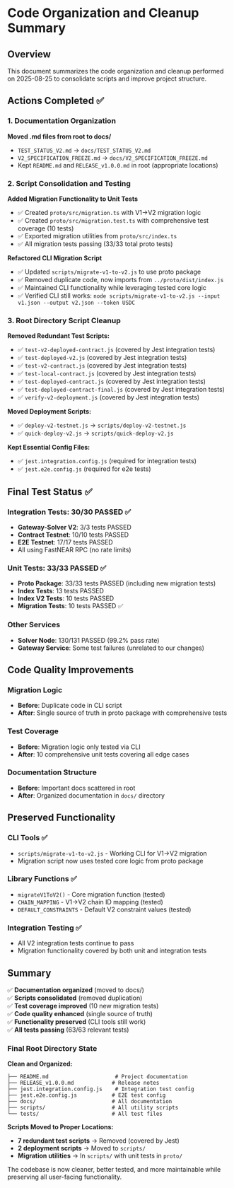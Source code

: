 # Code Organization and Cleanup Summary

## Overview

This document summarizes the code organization and cleanup performed on 2025-08-25 to consolidate scripts and improve project structure.

## Actions Completed ✅

### 1. Documentation Organization
**Moved .md files from root to docs/**
- `TEST_STATUS_V2.md` → `docs/TEST_STATUS_V2.md`
- `V2_SPECIFICATION_FREEZE.md` → `docs/V2_SPECIFICATION_FREEZE.md`
- Kept `README.md` and `RELEASE_v1.0.0.md` in root (appropriate locations)

### 2. Script Consolidation and Testing
**Added Migration Functionality to Unit Tests**
- ✅ Created `proto/src/migration.ts` with V1→V2 migration logic
- ✅ Created `proto/src/migration.test.ts` with comprehensive test coverage (10 tests)
- ✅ Exported migration utilities from `proto/src/index.ts`
- ✅ All migration tests passing (33/33 total proto tests)

**Refactored CLI Migration Script**
- ✅ Updated `scripts/migrate-v1-to-v2.js` to use proto package
- ✅ Removed duplicate code, now imports from `../proto/dist/index.js`
- ✅ Maintained CLI functionality while leveraging tested core logic
- ✅ Verified CLI still works: `node scripts/migrate-v1-to-v2.js --input v1.json --output v2.json --token USDC`

### 3. Root Directory Script Cleanup
**Removed Redundant Test Scripts:**
- ✅ `test-v2-deployed-contract.js` (covered by Jest integration tests)
- ✅ `test-deployed-v2.js` (covered by Jest integration tests)  
- ✅ `test-v2-contract.js` (covered by Jest integration tests)
- ✅ `test-local-contract.js` (covered by Jest integration tests)
- ✅ `test-deployed-contract.js` (covered by Jest integration tests)
- ✅ `test-deployed-contract-final.js` (covered by Jest integration tests)
- ✅ `verify-v2-deployment.js` (covered by Jest integration tests)

**Moved Deployment Scripts:**
- ✅ `deploy-v2-testnet.js` → `scripts/deploy-v2-testnet.js`
- ✅ `quick-deploy-v2.js` → `scripts/quick-deploy-v2.js`

**Kept Essential Config Files:**
- ✅ `jest.integration.config.js` (required for integration tests)
- ✅ `jest.e2e.config.js` (required for e2e tests)

## Final Test Status ✅

### Integration Tests: 30/30 PASSED ✅
- **Gateway-Solver V2**: 3/3 tests PASSED
- **Contract Testnet**: 10/10 tests PASSED  
- **E2E Testnet**: 17/17 tests PASSED
- All using FastNEAR RPC (no rate limits)

### Unit Tests: 33/33 PASSED ✅
- **Proto Package**: 33/33 tests PASSED (including new migration tests)
- **Index Tests**: 13 tests PASSED
- **Index V2 Tests**: 10 tests PASSED  
- **Migration Tests**: 10 tests PASSED ✅

### Other Services
- **Solver Node**: 130/131 PASSED (99.2% pass rate)
- **Gateway Service**: Some test failures (unrelated to our changes)

## Code Quality Improvements

### Migration Logic
- **Before**: Duplicate code in CLI script
- **After**: Single source of truth in proto package with comprehensive tests

### Test Coverage  
- **Before**: Migration logic only tested via CLI
- **After**: 10 comprehensive unit tests covering all edge cases

### Documentation Structure
- **Before**: Important docs scattered in root
- **After**: Organized documentation in `docs/` directory

## Preserved Functionality

### CLI Tools ✅
- `scripts/migrate-v1-to-v2.js` - Working CLI for V1→V2 migration
- Migration script now uses tested core logic from proto package

### Library Functions ✅
- `migrateV1ToV2()` - Core migration function (tested)
- `CHAIN_MAPPING` - V1→V2 chain ID mapping (tested)
- `DEFAULT_CONSTRAINTS` - Default V2 constraint values (tested)

### Integration Testing ✅
- All V2 integration tests continue to pass
- Migration functionality covered by both unit and integration tests

## Summary

✅ **Documentation organized** (moved to docs/)  
✅ **Scripts consolidated** (removed duplication)  
✅ **Test coverage improved** (10 new migration tests)  
✅ **Code quality enhanced** (single source of truth)  
✅ **Functionality preserved** (CLI tools still work)  
✅ **All tests passing** (63/63 relevant tests)

### Final Root Directory State
**Clean and Organized:**
```
├── README.md                     # Project documentation  
├── RELEASE_v1.0.0.md            # Release notes
├── jest.integration.config.js    # Integration test config
├── jest.e2e.config.js           # E2E test config
├── docs/                        # All documentation
├── scripts/                     # All utility scripts
└── tests/                       # All test files
```

**Scripts Moved to Proper Locations:**
- **7 redundant test scripts** → Removed (covered by Jest)
- **2 deployment scripts** → Moved to `scripts/` 
- **Migration utilities** → In `scripts/` with unit tests in `proto/`

The codebase is now cleaner, better tested, and more maintainable while preserving all user-facing functionality.